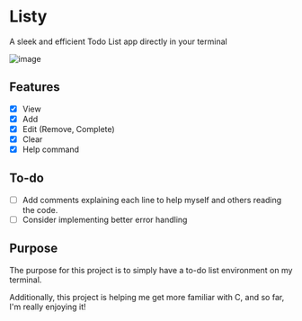 # Listy
A sleek and efficient Todo List app directly in your terminal

![image](https://github.com/user-attachments/assets/84ac3eb2-1dd4-463f-bdfa-37e37cc11592)


## Features
- [x] View
- [x] Add
- [x] Edit (Remove, Complete)
- [x] Clear 
- [x] Help command

## To-do
- [ ] Add comments explaining each line to help myself and others reading the code.
- [ ] Consider implementing better error handling

## Purpose

The purpose for this project is to simply have a to-do list environment on my terminal.

Additionally, this project is helping me get more familiar with C, and so far, I'm really enjoying it!
